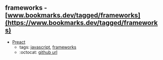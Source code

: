 frameworks - [www.bookmarks.dev/tagged/frameworks](https://www.bookmarks.dev/tagged/frameworks)
---
* [Preact](https://preactjs.com/)
    * tags: [javascript](../tagged/javascript.md), [frameworks](../tagged/frameworks.md)
    * :octocat: [github url](https://github.com/developit/preact/)
